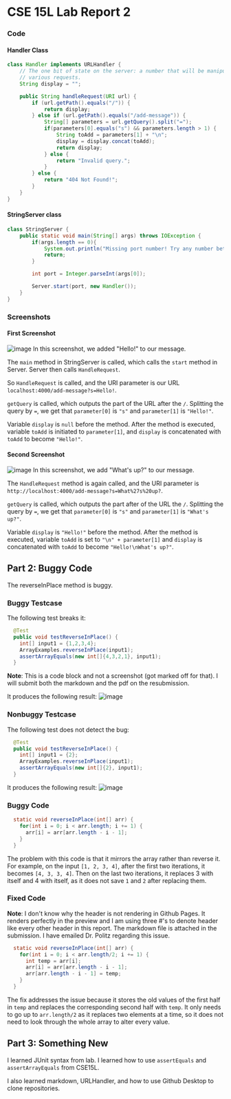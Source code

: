 # CSE 15L Lab Report 2
### Code
#### Handler Class

```java
class Handler implements URLHandler {
    // The one bit of state on the server: a number that will be manipulated by
    // various requests.
    String display = "";

    public String handleRequest(URI url) {
        if (url.getPath().equals("/")) {
            return display;
        } else if (url.getPath().equals("/add-message")) {
            String[] parameters = url.getQuery().split("=");
            if(parameters[0].equals("s") && parameters.length > 1) {
                String toAdd = parameters[1] + "\n";
                display = display.concat(toAdd);
                return display;
            } else {
                return "Invalid query.";
            }
        } else {
            return "404 Not Found!";
        }
    }
}
```
#### StringServer class
```java
class StringServer {
    public static void main(String[] args) throws IOException {
        if(args.length == 0){
            System.out.println("Missing port number! Try any number between 1024 to 49151");
            return;
        }

        int port = Integer.parseInt(args[0]);

        Server.start(port, new Handler());
    }
}
```
### Screenshots
#### First Screenshot
![image](https://user-images.githubusercontent.com/110417529/214984221-b5178a13-bcf2-4152-b0b6-a31b9265e519.png)
In this screenshot, we added "Hello!" to our message.

The `main` method in StringServer is called, which calls the `start` method in Server. Server then calls `HandleRequest`.

So `HandleRequest` is called, and the URI parameter is our URL `localhost:4000/add-message?s=Hello!`.

`getQuery` is called, which outputs the part of the URL after the `/`. Splitting the query by `=`, we get that `parameter[0]` is `"s"` and `parameter[1]` is `"Hello!"`.

Variable `display` is `null` before the method. After the method is executed, variable `toAdd` is initiated to `parameter[1]`, and `display` is concatenated with `toAdd` to become `"Hello!"`.

#### Second Screenshot
![image](https://user-images.githubusercontent.com/110417529/214987127-4c4b115e-3c00-482f-b46f-813cc05a0ac1.png)
In this screenshot, we add "What's up?" to our message.

The `HandleRequest` method is again called, and the URI parameter is `http://localhost:4000/add-message?s=What%27s%20up?`.

`getQuery` is called, which outputs the part after of the URL the `/`. Splitting the query by `=`, we get that `parameter[0]` is `"s"` and `parameter[1]` is `"What's up?"`.

Variable `display` is `"Hello!"` before the method. After the method is executed, variable `toAdd` is set to `"\n" + parameter[1]` and `display` is concatenated with `toAdd` to become `"Hello!\nWhat's up?"`.

## Part 2: Buggy Code
The reverseInPlace method is buggy.
### Buggy Testcase
The following test breaks it:
```java
  @Test
  public void testReverseInPlace() {
    int[] input1 = {1,2,3,4};
    ArrayExamples.reverseInPlace(input1);
    assertArrayEquals(new int[]{4,3,2,1}, input1);
  }
```
**Note**: This is a code block and not a screenshot (got marked off for that). I will submit both the markdown and the pdf on the resubmission.

It produces the following result:
![image](https://user-images.githubusercontent.com/110417529/214993872-01fdb9b4-6fb8-4cfc-b837-197fde3c1c84.png)

### Nonbuggy Testcase
The following test does not detect the bug:
```java
  @Test
  public void testReverseInPlace() {
    int[] input1 = {2};
    ArrayExamples.reverseInPlace(input1);
    assertArrayEquals(new int[]{2}, input1);
  }
```
It produces the following result:
![image](https://user-images.githubusercontent.com/110417529/214993275-0c9e30d2-c91c-45f5-b1b0-675e460fa60e.png)

### Buggy Code
```java
  static void reverseInPlace(int[] arr) {
    for(int i = 0; i < arr.length; i += 1) {
      arr[i] = arr[arr.length - i - 1];
    }
  }
```
  
The problem with this code is that it mirrors the array rather than reverse it.
For example, on the input `[1, 2, 3, 4]`, after the first two iterations, it becomes `[4, 3, 3, 4]`. Then on the last two iterations, it replaces 3 with itself and 4 with itself, as it does not save `1` and `2` after replacing them.
  
### Fixed Code
**Note**: I don't know why the header is not rendering in Github Pages. It renders perfectly in the preview and I am using three #'s to denote header like every other header in this report. The markdown file is attached in the submission. I have emailed Dr. Politz regarding this issue.
  
```java
  static void reverseInPlace(int[] arr) {
    for(int i = 0; i < arr.length/2; i += 1) {
      int temp = arr[i];
      arr[i] = arr[arr.length - i - 1];
      arr[arr.length - i - 1] = temp;
    }
  }
```
  
The fix addresses the issue because it stores the old values of the first half in `temp` and replaces the corresponding second half with `temp`. It only needs to go up to `arr.length/2` as it replaces two elements at a time, so it does not need to look through the whole array to alter every value.
  
## Part 3: Something New
  
I learned JUnit syntax from lab. I learned how to use `assertEquals` and `assertArrayEquals` from CSE15L.
  
I also learned markdown, URLHandler, and how to use Github Desktop to clone repositories.
  
